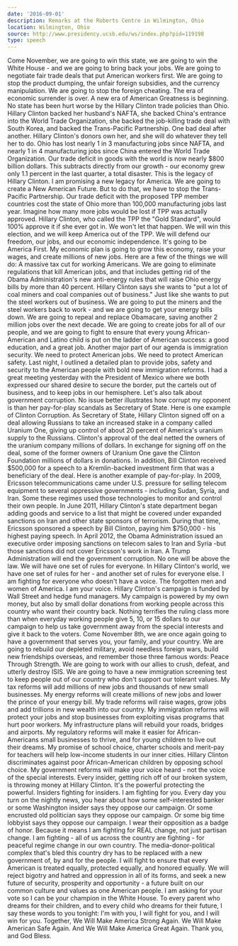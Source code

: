 ```yaml
---
date: '2016-09-01'
description: Remarks at the Roberts Centre in Wilmington, Ohio
location: Wilmington, Ohio
source: http://www.presidency.ucsb.edu/ws/index.php?pid=119198
type: speech
---
```


Come November, we are going to win this state, we are going to win the White House - and we are going to bring back your jobs. We are going to negotiate fair trade deals that put American workers first. We are going to stop the product dumping, the unfair foreign subsidies, and the currency manipulation. We are going to stop the foreign cheating. The era of economic surrender is over. A new era of American Greatness is beginning. No state has been hurt worse by the Hillary Clinton trade policies than Ohio. Hillary Clinton backed her husband's NAFTA, she backed China's entrance into the World Trade Organization, she backed the job-killing trade deal with South Korea, and backed the Trans-Pacific Partnership. One bad deal after another. Hillary Clinton's donors own her, and she will do whatever they tell her to do. Ohio has lost nearly 1 in 3 manufacturing jobs since NAFTA, and nearly 1 in 4 manufacturing jobs since China entered the World Trade Organization. Our trade deficit in goods with the world is now nearly $800 billion dollars. This subtracts directly from our growth - our economy grew only 1.1 percent in the last quarter, a total disaster. This is the legacy of Hillary Clinton. I am promising a new legacy for America. We are going to create a New American Future. But to do that, we have to stop the Trans-Pacific Partnership. Our trade deficit with the proposed TPP member countries cost the state of Ohio more than 100,000 manufacturing jobs last year. Imagine how many more jobs would be lost if TPP was actually approved. Hillary Clinton, who called the TPP the "Gold Standard", would 100% approve it if she ever got in. We won't let that happen. We will win this election, and we will keep America out of the TPP. We will defend our freedom, our jobs, and our economic independence. It's going to be America First. My economic plan is going to grow this economy, raise your wages, and create millions of new jobs. Here are a few of the things we will do: A massive tax cut for working Americans. We are going to eliminate regulations that kill American jobs, and that includes getting rid of the Obama Administration's new anti-energy rules that will raise Ohio energy bills by more than 40 percent. Hillary Clinton says she wants to "put a lot of coal miners and coal companies out of business." Just like she wants to put the steel workers out of business. We are going to put the miners and the steel workers back to work - and we are going to get your energy bills down. We are going to repeal and replace Obamacare, saving another 2 million jobs over the next decade. We are going to create jobs for all of our people, and we are going to fight to ensure that every young African-American and Latino child is put on the ladder of American success: a good education, and a great job. Another major part of our agenda is immigration security. We need to protect American jobs. We need to protect American safety. Last night, I outlined a detailed plan to provide jobs, safety and security to the American people with bold new immigration reforms. I had a great meeting yesterday with the President of Mexico where we both expressed our shared desire to secure the border, put the cartels out of business, and to keep jobs in our hemisphere. Let's also talk about government corruption. No issue better illustrates how corrupt my opponent is than her pay-for-play scandals as Secretary of State. Here is one example of Clinton Corruption. As Secretary of State, Hillary Clinton signed off on a deal allowing Russians to take an increased stake in a company called Uranium One, giving up control of about 20 percent of America's uranium supply to the Russians. Clinton's approval of the deal netted the owners of the uranium company millions of dollars. In exchange for signing off on the deal, some of the former owners of Uranium One gave the Clinton Foundation millions of dollars in donations. In addition, Bill Clinton received $500,000 for a speech to a Kremlin-backed investment firm that was a beneficiary of the deal. Here is another example of pay-for-play. In 2009, Ericsson telecommunications came under U.S. pressure for selling telecom equipment to several oppressive governments - including Sudan, Syria, and Iran. Some these regimes used those technologies to monitor and control their own people. In June 2011, Hillary Clinton's state department began adding goods and service to a list that might be covered under expanded sanctions on Iran and other state sponsors of terrorism. During that time, Ericsson sponsored a speech by Bill Clinton, paying him $750,000 - his highest paying speech. In April 2012, the Obama Administration issued an executive order imposing sanctions on telecom sales to Iran and Syria -but those sanctions did not cover Ericsson's work in Iran. A Trump Administration will end the government corruption. No one will be above the law. We will have one set of rules for everyone. In Hillary Clinton's world, we have one set of rules for her - and another set of rules for everyone else. I am fighting for everyone who doesn't have a voice. The forgotten men and women of America. I am your voice. Hillary Clinton's campaign is funded by Wall Street and hedge fund managers. My campaign is powered by my own money, but also by small dollar donations from working people across this country who want their country back. Nothing terrifies the ruling class more than when everyday working people give 5, 10, or 15 dollars to our campaign to help us take government away from the special interests and give it back to the voters. Come November 8th, we are once again going to have a government that serves you, your family, and your country. We are going to rebuild our depleted military, avoid needless foreign wars, build new friendships overseas, and remember those three famous words: Peace Through Strength. We are going to work with our allies to crush, defeat, and utterly destroy ISIS. We are going to have a new immigration screening test to keep people out of our country who don't support our tolerant values. My tax reforms will add millions of new jobs and thousands of new small businesses. My energy reforms will create millions of new jobs and lower the prince of your energy bill. My trade reforms will raise wages, grow jobs and add trillions in new wealth into our country. My immigration reforms will protect your jobs and stop businesses from exploiting visas programs that hurt poor workers. My infrastructure plans will rebuild your roads, bridges and airports. My regulatory reforms will make it easier for African-Americans small businesses to thrive, and for young children to live out their dreams. My promise of school choice, charter schools and merit-pay for teachers will help low-income students in our inner cities. Hillary Clinton discriminates against poor African-American children by opposing school choice. My government reforms will make your voice heard - not the voice of the special interests. Every insider, getting rich off of our broken system, is throwing money at Hillary Clinton. It's the powerful protecting the powerful. Insiders fighting for insiders. I am fighting for you. Every day you turn on the nightly news, you hear about how some self-interested banker or some Washington insider says they oppose our campaign. Or some encrusted old politician says they oppose our campaign. Or some big time lobbyist says they oppose our campaign. I wear their opposition as a badge of honor. Because it means I am fighting for REAL change, not just partisan change. I am fighting - all of us across the country are fighting - for peaceful regime change in our own country. The media-donor-political complex that's bled this country dry has to be replaced with a new government of, by and for the people. I will fight to ensure that every American is treated equally, protected equally, and honored equally. We will reject bigotry and hatred and oppression in all of its forms, and seek a new future of security, prosperity and opportunity - a future built on our common culture and values as one American people. I am asking for your vote so I can be your champion in the White House. To every parent who dreams for their children, and to every child who dreams for their future, I say these words to you tonight: I'm with you, I will fight for you, and I will win for you. Together, We Will Make America Strong Again. We Will Make American Safe Again. And We Will Make America Great Again. Thank you, and God Bless.